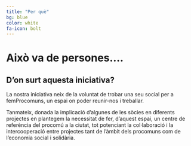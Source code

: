 ```yaml
---
title: "Per què"
bg: blue
color: white
fa-icon: bolt
---
```


# Això va de persones.... 


## D’on surt aquesta iniciativa?

La nostra iniciativa neix de la voluntat de trobar una seu social per a femProcomuns, un espai on poder reunir-nos i treballar.

Tanmateix, donada la implicació d’algunes de les sòcies en diferents projectes en plantegem la necessitat de fer, d’aquest espai, un centre de referència del procomú a la ciutat, tot potenciant la col·laboració i la intercooperació entre projectes tant de l’àmbit dels procomuns com de l’economia social i solidària.
